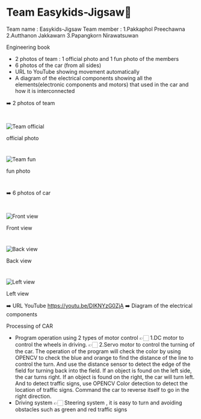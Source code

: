 # Team Easykids-Jigsaw🧩
Team name : Easykids-Jigsaw
Team member : 1.Pakkaphol Preechawna
              2.Autthanon Jakkawarn
              3.Papangkorn Nirawatsuwan
              
Engineering book
- 2 photos of team : 1 official photo and 1 fun photo of the members 
- 6 photos of the car (from all sides)
- URL to YouTube showing movement automatically
- A diagram of the electrical components showing all the elements(electronic components and motors) that used in the car and how it is interconnected

➡️ 2 photos of team 
#
   ![Team official](https://user-images.githubusercontent.com/86812911/185018564-ee4f0253-1327-4d0c-bce8-fcca8c471f2c.png)
 
official photo
 
   #
   ![Team fun](https://user-images.githubusercontent.com/86812911/185018925-9fddbb4a-2c1b-4e55-abe7-0f33aa3e9bb1.png)
   
fun photo
   
#
➡️ 6 photos of car
#
 ![Front view](https://user-images.githubusercontent.com/86812911/185021819-01979c7b-544c-4430-9a17-ee86f15d84ed.png)
 
Front view
 
 #
 ![Back view](https://user-images.githubusercontent.com/86812911/185022007-109e785d-691f-47f7-9ebc-828b5a0c551d.png)

Back view
 
 #
 ![Left view](https://user-images.githubusercontent.com/86812911/185022270-8f4a4c41-260b-4c79-b1ff-815a1be6f407.png)

Left view

➡️ URL YouTube https://youtu.be/DIKNYzG0ZjA
➡️ Diagram of the electrical components

Processing of CAR
- Program operation using 2 types of motor control
👉🏻 1.DC motor to control the wheels in driving.
👉🏻 2.Servo motor to control the turning of the car.
The operation of the program will check the color by using OPENCV to check the blue and orange to find the distance of the line to control the turn. And use the distance sensor to detect the edge of the field for turning back into the field. If an object is found on the left side, the car turns right. If an object is found on the right, the car will turn left. And to detect traffic signs, use OPENCV Color detection to detect the location of traffic signs. Command the car to reverse itself to go in the right direction.
- Driving system
👉🏻 Steering system , it is easy to turn and avoiding obstacles such as green and red traffic signs 
